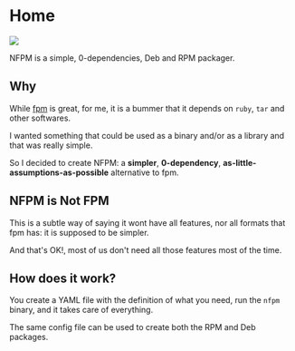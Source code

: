 # Home

![](/static/banner.svg)

NFPM is a simple, 0-dependencies, Deb and RPM packager.

## Why

While [fpm][] is great, for me, it is a bummer that it depends on `ruby`, `tar`
and other softwares.

I wanted something that could be used as a binary and/or as a library and that
was really simple.

So I decided to create NFPM: a **simpler**, **0-dependency**,
**as-little-assumptions-as-possible** alternative to fpm.

## NFPM is Not FPM

This is a subtle way of saying it wont have all features, nor all
formats that fpm has: it is supposed to be simpler.

And that's OK!, most of us don't need all those features most of the time.

[fpm]: https://github.com/jordansissel/fpm

## How does it work?

You create a YAML file with the definition of what you need, run the `nfpm`
binary, and it takes care of everything.

The same config file can be used to create both the RPM and Deb packages.
